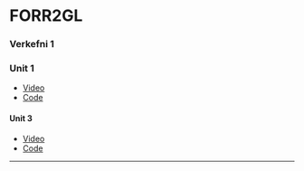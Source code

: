 # FORR2GL
### Verkefni 1
### Unit 1
* [Video]()
* [Code]()
#### Unit 3
* [Video](https://youtu.be/Q96G7RdibkE)
* [Code]()

---

